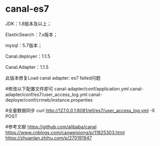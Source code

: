 # canal-es7

JDK：1.8版本及以上；

ElasticSearch：7.x版本；

mysql：5.7版本；

Canal.deployer：1.1.5

Canal.Adapter：1.1.5

此版本修复Load canal adapter: es7 failed问题

#修改以下配置文件即可
canal-adapter/conf/application.yml
canal-adapter/conf/es7/user_access_log.yml
canal-deployer/conf/crmeb/instance.properties


#全量数据同步
curl http://127.0.0.1:8081/etl/es7/user_access_log.yml -X POST

#参考文献
https://github.com/alibaba/canal
https://www.cnblogs.com/caoweixiong/p/11825303.html
https://zhuanlan.zhihu.com/p/270191947